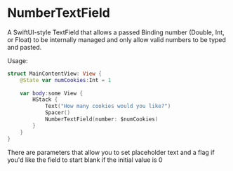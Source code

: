# NumberTextField

A SwiftUI-style TextField that allows a passed Binding number (Double, Int, or Float) to be internally managed and only allow valid numbers to be typed and pasted.

Usage:

```swift
struct MainContentView: View {
    @State var numCookies:Int = 1
    
    var body:some View {
        HStack {
            Text("How many cookies would you like?")
            Spacer()
            NumberTextField(number: $numCookies)
        }
    }
}
```

There are parameters that allow you to set placeholder text and a flag if you'd like the field to start blank if the initial value is 0
